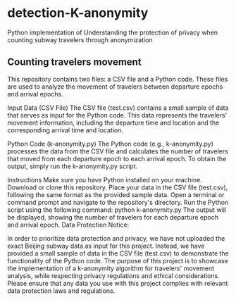 # detection-K-anonymity
Python implementation of Understanding the protection of privacy when counting subway travelers through anonymization


## Counting travelers movement
This repository contains two files: a CSV file and a Python code. These files are used to analyze the movement of travelers between departure epochs and arrival epochs.

Input Data (CSV File)
The CSV file (test.csv) contains a small sample of data that serves as input for the Python code. This data represents the travelers' movement information, including the departure time and location and the corresponding arrival time and location.

Python Code (k-anonymity.py)
The Python code (e.g., k-anonymity.py) processes the data from the CSV file and calculates the number of travelers that moved from each departure epoch to each arrival epoch. To obtain the output, simply run the k-anonymity.py script.

Instructions
Make sure you have Python installed on your machine.
Download or clone this repository.
Place your data in the CSV file (test.csv), following the same format as the provided sample data.
Open a terminal or command prompt and navigate to the repository's directory.
Run the Python script using the following command:
python k-anonymity.py
The output will be displayed, showing the number of travelers for each departure epoch and arrival epoch.
Data Protection Notice:

In order to prioritize data protection and privacy, we have not uploaded the exact Beijing subway data as input for this project. Instead, we have provided a small sample of data in the CSV file (test.csv) to demonstrate the functionality of the Python code. The purpose of this project is to showcase the implementation of a k-anonymity algorithm for travelers' movement analysis, while respecting privacy regulations and ethical considerations. Please ensure that any data you use with this project complies with relevant data protection laws and regulations.

